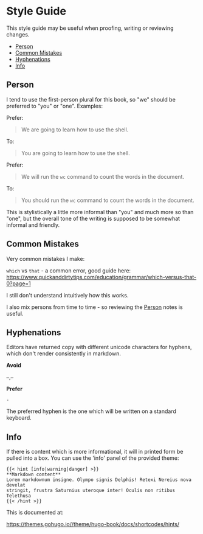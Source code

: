 # Style Guide

This style guide may be useful when proofing, writing or reviewing changes.

<!-- vim-markdown-toc GFM -->

* [Person](#person)
* [Common Mistakes](#common-mistakes)
* [Hyphenations](#hyphenations)
* [Info](#info)

<!-- vim-markdown-toc -->

## Person

I tend to use the first-person plural for this book, so "we" should be preferred to "you" or "one". Examples:

Prefer:

> We are going to learn how to use the shell.

To:

> You are going to learn how to use the shell.

Prefer:

> We will run the `wc` command to count the words in the document.

To:

> You should run the `wc` command to count the words in the document.

This is stylistically a little more informal than "you" and much more so than "one", but the overall tone of the writing is supposed to be somewhat informal and friendly.

## Common Mistakes

Very common mistakes I make:

`which` vs `that` - a common error, good guide here: https://www.quickanddirtytips.com/education/grammar/which-versus-that-0?page=1

I still don't understand intuitively how this works.

I also mix persons from time to time - so reviewing the [Person](#person) notes is useful.

## Hyphenations

Editors have returned copy with different unicode characters for hyphens, which don't render consistently in markdown.

**Avoid**

`—`,`–` 

**Prefer**

`-`

The preferred hyphen is the one which will be written on a standard keyboard.

## Info

If there is content which is more informational, it will in printed form be pulled into a box. You can use the 'info' panel of the provided theme:

```
{{< hint [info|warning|danger] >}}
**Markdown content**  
Lorem markdownum insigne. Olympo signis Delphis! Retexi Nereius nova develat
stringit, frustra Saturnius uteroque inter! Oculis non ritibus Telethusa
{{< /hint >}}
```

This is documented at:

https://themes.gohugo.io//theme/hugo-book/docs/shortcodes/hints/

